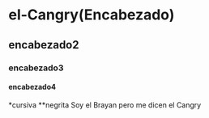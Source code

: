 # el-Cangry(Encabezado)
## encabezado2
### encabezado3
#### encabezado4
<cita-comentario>
*cursiva
**negrita  
Soy el Brayan pero me dicen el Cangry
